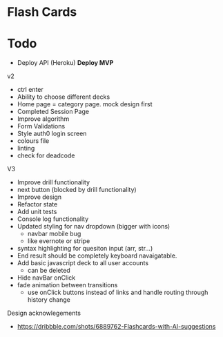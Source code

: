 # Flash Cards

# Todo
<!-- - Incorrect answer animation -->
<!-- - Syntax highlighting -->
<!-- - Styling for Nav -->
<!-- - Login Screen (same as home screen)
    - Add design image or gif -->
<!-- # Step One  -->
<!-- - Styling for Add Card
  - After add animation -->
  <!-- - Card types (faded if unavaliable) - code, text, cloze, image -->
<!-- - Styling for Edit Cards -->
  <!-- - New page type (category) -->
  <!-- - New page type (card) -->
  <!-- - mini sub nav braedcrumbs -->
<!-- - Fix login bugs -->
<!-- - Navbar styling issue -->
<!-- - Edit Card - styling issue (margin bottom/height) -->
<!-- - Logo -->

<!-- - Very basic Drill functionality -->
<!-- - Start page styling -->
  <!-- - Stats -->
  <!-- - Show answer -->
  <!-- - score label -->
  <!-- - Score -->
  <!-- - correct/incorrect answer functionality -->

<!-- - Responsive design
  - Home (Done)
  - EditCards (Done)
  - AddCard (Done)
  - edit Cards popup (Done)
  - Nav (Done)
  - Cards (Done)
    - incorrect answer functionality (Done) -->
<!-- - dotenv -->
<!-- - Tidy code -->
<!-- - Deploy Website (Netlify)  -->

- Deploy API (Heroku)
**Deploy MVP**

v2
- ctrl enter 
- Ability to choose different decks
- Home page = category page. mock design first
- Completed Session Page
- Improve algorithm
- Form Validations
- Style auth0 login screen
- colours file
- linting
- check for deadcode

V3
- Improve drill functionality
- next button (blocked by drill functionality)
- Improve design
- Refactor state
- Add unit tests
- Console log functionality
- Updated styling for nav dropdown (bigger with icons)
  - navbar mobile bug
  - like evernote or stripe
- syntax highlighting for quesiton input (arr, str...)
- End result should be completely keyboard navaigatable. 
- Add basic javascript deck to all user accounts
  - can be deleted
- Hide navBar onClick
- fade animation between transitions
    - use onClick buttons instead of links and handle routing through history change

Design acknowlegements
- https://dribbble.com/shots/6889762-Flashcards-with-AI-suggestions